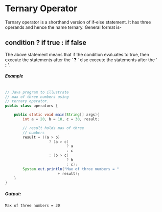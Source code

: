 # Ternary Operator

Ternary operator is a shorthand version of if-else statement. It has three operands and hence the name ternary. General format is-

## __condition__ ? if __true__ : if __false__

The above statement means that if the condition evaluates to true, then execute the statements after the ‘ __?__ ’ else execute the statements after the ‘ __:__ ’.

##### Example

```java

// Java program to illustrate    
// max of three numbers using    
// ternary operator.    
public class operators {

	public static void main(String[] args){ 
		int a = 20, b = 10, c = 30, result; 

		// result holds max of three 
		// numbers 
		result = ((a > b) 
					? (a > c) 
							? a 
							: c 
					: (b > c) 
							? b 
							: c); 
		System.out.println("Max of three numbers = "
						+ result); 
	} 
} 
```

##### Output:
        
	Max of three numbers = 30